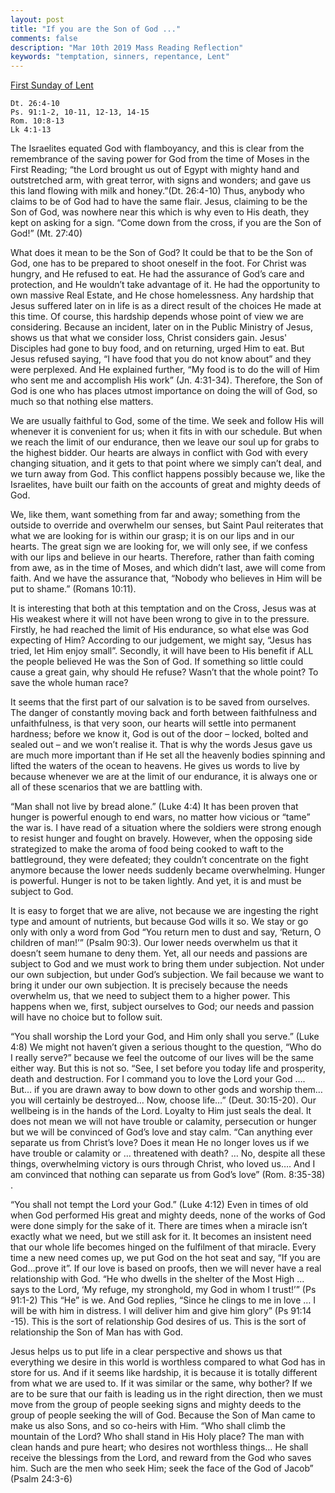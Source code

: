 ```yaml
---
layout: post
title: "If you are the Son of God ..."
comments: false
description: "Mar 10th 2019 Mass Reading Reflection"
keywords: "temptation, sinners, repentance, Lent"
---
```


[First Sunday of Lent](https://www.ewtn.com/daily-readings/?date=2019-03-10)

```
Dt. 26:4-10
Ps. 91:1-2, 10-11, 12-13, 14-15
Rom. 10:8-13
Lk 4:1-13
```
The Israelites equated God with flamboyancy, and this is clear from the remembrance of the saving power for God from the time of Moses in the First Reading; “the Lord brought us out of Egypt with mighty hand and outstretched arm, with great terror, with signs and wonders; and gave us this land flowing with milk and honey.”(Dt. 26:4-10) Thus, anybody who claims to be of God had to have the same flair. Jesus, claiming to be the Son of God, was nowhere near this which is why even to His death, they kept on asking for a sign. “Come down from the cross, if you are the Son of God!” (Mt. 27:40)

What does it mean to be the Son of God? It could be that to be the Son of God, one has to be prepared to shoot oneself in the foot. For Christ was hungry, and He refused to eat. He had the assurance of God’s care and protection, and He wouldn’t take advantage of it. He had the opportunity to own massive Real Estate, and He chose homelessness. Any hardship that Jesus suffered later on in life is as a direct result of the choices He made at this time. Of course, this hardship depends whose point of view we are considering. Because an incident, later on in the Public Ministry of Jesus, shows us that what we consider loss, Christ considers gain. Jesus' Disciples had gone to buy food, and on returning, urged Him to eat. But Jesus refused saying, “I have food that you do not know about” and they were perplexed. And He explained further, “My food is to do the will of Him who sent me and accomplish His work” (Jn. 4:31-34). Therefore, the Son of God is one who has places utmost importance on doing the will of God, so much so that nothing else matters.

We are usually faithful to God, some of the time. We seek and follow His will whenever it is convenient for us; when it fits in with our schedule. But when we reach the limit of our endurance, then we leave our soul up for grabs to the highest bidder. Our hearts are always in conflict with God with every changing situation, and it gets to that point where we simply can’t deal, and we turn away from God. This conflict happens possibly because we, like the Israelites, have built our faith on the accounts of great and mighty deeds of God. 

We, like them, want something from far and away; something from the outside to override and overwhelm our senses, but Saint Paul reiterates that what we are looking for is within our grasp; it is on our lips and in our hearts. The great sign we are looking for, we will only see, if we confess with our lips and believe in our hearts. Therefore, rather than faith coming from awe, as in the time of Moses, and which didn’t last, awe will come from faith. And we have the assurance that, “Nobody who believes in Him will be put to shame.” (Romans 10:11).

It is interesting that both at this temptation and on the Cross, Jesus was at His weakest where it will not have been wrong to give in to the pressure. Firstly, he had reached the limit of His endurance, so what else was God expecting of Him? According to our judgement, we might say, “Jesus has tried, let Him enjoy small”.  Secondly, it will have been to His benefit if ALL the people believed He was the Son of God. If something so little could cause a great gain, why should He refuse? Wasn’t that the whole point? To save the whole human race? 

It seems that the first part of our salvation is to be saved from ourselves. The danger of constantly moving back and forth between faithfulness and unfaithfulness, is that very soon, our hearts will settle into permanent hardness; before we know it, God is out of the door – locked, bolted and sealed out – and we won’t realise it.  That is why the words Jesus gave us are much more important than if He set all the heavenly bodies spinning and lifted the waters of the ocean to heavens. He gives us words to live by because whenever we are at the limit of our endurance, it is always one or all of these scenarios that we are battling with. 

“Man shall not live by bread alone.” (Luke 4:4) It has been proven that hunger is powerful enough to end wars, no matter how vicious or “tame” the war is. I have read of a situation where the soldiers were strong enough to resist hunger and fought on bravely. However, when the opposing side strategized to make the aroma of food being cooked to waft to the battleground, they were defeated; they couldn’t concentrate on the fight anymore because the lower needs suddenly became overwhelming. Hunger is powerful. Hunger is not to be taken lightly. And yet, it is and must be subject to God. 

It is easy to forget that we are alive, not because we are ingesting the right type and amount of nutrients, but because God wills it so. We stay or go only with only a word from God “You return men to dust and say, ‘Return, O children of man!’” (Psalm 90:3). Our lower needs overwhelm us that it doesn’t seem humane to deny them. Yet, all our needs and passions are subject to God and we must work to bring them under subjection. Not under our own subjection, but under God’s subjection. We fail because we want to bring it under our own subjection. It is precisely because the needs overwhelm us, that we need to subject them to a higher power. This happens when we, first, subject ourselves to God; our needs and passion will have no choice but to follow suit. 

“You shall worship the Lord your God, and Him only shall you serve.” (Luke 4:8) We might not haven’t given a serious thought to the question, “Who do I really serve?” because we feel the outcome of our lives will be the same either way. But this is not so. “See, I set before you today life and prosperity, death and destruction. For I command you to love the Lord your God …. But… if you are drawn away to bow down to other gods and worship them… you will certainly be destroyed… Now, choose life…” (Deut. 30:15-20). Our wellbeing is in the hands of the Lord. Loyalty to Him just seals the deal. It does not mean we will not have trouble or calamity, persecution or hunger but we will be convinced of God’s love and stay calm. “Can anything ever separate us from Christ’s love? Does it mean He no longer loves us if we have trouble or calamity or … threatened with death? … No, despite all these things, overwhelming victory is ours through Christ, who loved us…. And I am convinced that nothing can separate us from God’s love” (Rom. 8:35-38) .

“You shall not tempt the Lord your God.” (Luke 4:12) Even in times of old when God performed His great and mighty deeds, none of the works of God were done simply for the sake of it. There are times when a miracle isn’t exactly what we need, but we still ask for it. It becomes an insistent need that our whole life becomes hinged on the fulfilment of that miracle. Every time a new need comes up, we put God on the hot seat and say, “If you are God…prove it”. If our love is based on proofs, then we will never have a real relationship with God. “He who dwells in the shelter of the Most High … says to the Lord, ‘My refuge, my stronghold, my God in whom I trust!’” (Ps 91:1-2) This “He” is we. And God replies, “Since he clings to me in love … I will be with him in distress. I will deliver him and give him glory” (Ps 91:14 -15). This is the sort of relationship God desires of us. This is the sort of relationship the Son of Man has with God.  

Jesus helps us to put life in a clear perspective and shows us that everything we desire in this world is worthless compared to what God has in store for us. And if it seems like hardship, it is because it is totally different from what we are used to. If it was similar or the same, why bother? If we are to be sure that our faith is leading us in the right direction, then we must move from the group of people seeking signs and mighty deeds to the group of people seeking the will of God. Because the Son of Man came to make us also Sons, and so co-heirs with Him. “Who shall climb the mountain of the Lord? Who shall stand in His Holy place? The man with clean hands and pure heart; who desires not worthless things… He shall receive the blessings from the Lord, and reward from the God who saves him. Such are the men who seek Him; seek the face of the God of Jacob” (Psalm 24:3-6)
